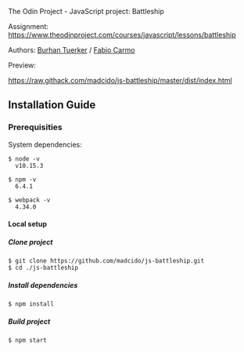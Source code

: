 The Odin Project - JavaScript project: Battleship

Assignment: https://www.theodinproject.com/courses/javascript/lessons/battleship

Authors: <a href="https://github.com/btuerker">Burhan Tuerker</a> / <a href="https://github.com/madcido">Fabio Carmo</a>

Preview: 

https://raw.githack.com/madcido/js-battleship/master/dist/index.html

## Installation Guide
### Prerequisities
System dependencies:
```
$ node -v
  v10.15.3

$ npm -v
  6.4.1

$ webpack -v
  4.34.0
```

#### Local setup
##### Clone project
```
$ git clone https://github.com/madcido/js-battleship.git
$ cd ./js-battleship
```
##### Install dependencies
```
$ npm install
```
##### Build project
```
$ npm start
```

